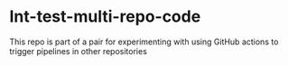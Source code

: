 # Int-test-multi-repo-code
This repo is part of a pair for experimenting with using GitHub actions to trigger pipelines in other repositories
